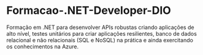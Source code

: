 # Formacao-.NET-Developer-DIO
Formação em .NET para desenvolver APIs robustas criando aplicações de alto nível, testes unitários para criar aplicações resilientes, banco de dados relacional e não relacionais (SQL e NoSQL) na prática e ainda exercitando os conhecimentos na Azure.
